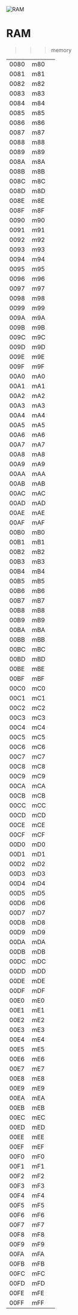 ![RAM](A2600Battlezone.jpg)

# RAM

>>> memory

| | | |
| --- | --- | --- |
| 0080      | m80                | |
| 0081      | m81                | |
| 0082      | m82                | |
| 0083      | m83                | |
| 0084      | m84                | |
| 0085      | m85                | |
| 0086      | m86                | |
| 0087      | m87                | |
| 0088      | m88                | |
| 0089      | m89                | |
| 008A      | m8A                | |
| 008B      | m8B                | |
| 008C      | m8C                | |
| 008D      | m8D                | |
| 008E      | m8E                | |
| 008F      | m8F                | |
| 0090      | m90                | |
| 0091      | m91                | |
| 0092      | m92                | |
| 0093      | m93                | |
| 0094      | m94                | |
| 0095      | m95                | |
| 0096      | m96                | |
| 0097      | m97                | |
| 0098      | m98                | |
| 0099      | m99                | |
| 009A      | m9A                | |
| 009B      | m9B                | |
| 009C      | m9C                | |
| 009D      | m9D                | |
| 009E      | m9E                | |
| 009F      | m9F                | |
| 00A0      | mA0                | |
| 00A1      | mA1                | |
| 00A2      | mA2                | |
| 00A3      | mA3                | |
| 00A4      | mA4                | |
| 00A5      | mA5                | |
| 00A6      | mA6                | |
| 00A7      | mA7                | |
| 00A8      | mA8                | |
| 00A9      | mA9                | |
| 00AA      | mAA                | |
| 00AB      | mAB                | |
| 00AC      | mAC                | |
| 00AD      | mAD                | |
| 00AE      | mAE                | |
| 00AF      | mAF                | |
| 00B0      | mB0                | |
| 00B1      | mB1                | |
| 00B2      | mB2                | |
| 00B3      | mB3                | |
| 00B4      | mB4                | |
| 00B5      | mB5                | |
| 00B6      | mB6                | |
| 00B7      | mB7                | |
| 00B8      | mB8                | |
| 00B9      | mB9                | |
| 00BA      | mBA                | |
| 00BB      | mBB                | |
| 00BC      | mBC                | |
| 00BD      | mBD                | |
| 00BE      | mBE                | |
| 00BF      | mBF                | |
| 00C0      | mC0                | |
| 00C1      | mC1                | |
| 00C2      | mC2                | |
| 00C3      | mC3                | |
| 00C4      | mC4                | |
| 00C5      | mC5                | |
| 00C6      | mC6                | |
| 00C7      | mC7                | |
| 00C8      | mC8                | |
| 00C9      | mC9                | |
| 00CA      | mCA                | |
| 00CB      | mCB                | |
| 00CC      | mCC                | |
| 00CD      | mCD                | |
| 00CE      | mCE                | |
| 00CF      | mCF                | |
| 00D0      | mD0                | |
| 00D1      | mD1                | |
| 00D2      | mD2                | |
| 00D3      | mD3                | |
| 00D4      | mD4                | |
| 00D5      | mD5                | |
| 00D6      | mD6                | |
| 00D7      | mD7                | |
| 00D8      | mD8                | |
| 00D9      | mD9                | |
| 00DA      | mDA                | |
| 00DB      | mDB                | |
| 00DC      | mDC                | |
| 00DD      | mDD                | |
| 00DE      | mDE                | |
| 00DF      | mDF                | |
| 00E0      | mE0                | |
| 00E1      | mE1                | |
| 00E2      | mE2                | |
| 00E3      | mE3                | |
| 00E4      | mE4                | |
| 00E5      | mE5                | |
| 00E6      | mE6                | |
| 00E7      | mE7                | |
| 00E8      | mE8                | |
| 00E9      | mE9                | |
| 00EA      | mEA                | |
| 00EB      | mEB                | |
| 00EC      | mEC                | |
| 00ED      | mED                | |
| 00EE      | mEE                | |
| 00EF      | mEF                | |
| 00F0      | mF0                | |
| 00F1      | mF1                | |
| 00F2      | mF2                | |
| 00F3      | mF3                | |
| 00F4      | mF4                | |
| 00F5      | mF5                | |
| 00F6      | mF6                | |
| 00F7      | mF7                | |
| 00F8      | mF8                | |
| 00F9      | mF9                | |
| 00FA      | mFA                | |
| 00FB      | mFB                | |
| 00FC      | mFC                | |
| 00FD      | mFD                | |
| 00FE      | mFE                | |
| 00FF      | mFF                | |

